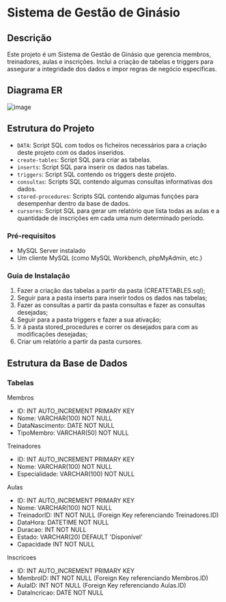 # Sistema de Gestão de Ginásio
## Descrição

Este projeto é um Sistema de Gestão de Ginásio que gerencia membros, treinadores, aulas e inscrições. Inclui a criação de tabelas e triggers para assegurar a integridade dos dados e impor regras de negócio específicas.

## Diagrama ER
![image](https://github.com/user-attachments/assets/da0c02ee-cd81-4607-b05a-1bf963469c43)

## Estrutura do Projeto

- `DATA`: Script SQL com todos os ficheiros necessários para a criação deste projeto com os dados inseridos.
- `create-tables`: Script SQL para criar as tabelas.
- `inserts`: Script SQL para inserir os dados nas tabelas.
- `triggers`: Script SQL contendo os triggers deste projeto.
- `consultas`: Scripts SQL contendo algumas consultas informativas dos dados.
- `stored-procedures`: Scripts SQL contendo algumas funções para desempenhar dentro da base de dados.
- `cursores`: Script SQL para gerar um relatório que lista todas as aulas e a quantidade de inscrições em cada uma num determinado período.


### Pré-requisitos

- MySQL Server instalado
- Um cliente MySQL (como MySQL Workbench, phpMyAdmin, etc.)

### Guia de Instalação
1. Fazer a criação das tabelas a partir da pasta (CREATETABLES.sql);
2. Seguir para a pasta inserts para inserir todos os dados nas tabelas;
3. Fazer as consultas a partir da pasta consultas e fazer as consultas desejadas;
4. Seguir para a pasta triggers e fazer a sua ativação;
5. Ir á pasta stored_procedures e correr os desejados para com as modificações desejadas;
6. Criar um relatório a partir da pasta cursores.

## Estrutura da Base de Dados
### Tabelas

Membros

-   ID: INT AUTO_INCREMENT PRIMARY KEY
-   Nome: VARCHAR(100) NOT NULL
-   DataNascimento: DATE NOT NULL
-   TipoMembro: VARCHAR(50) NOT NULL

Treinadores

-   ID: INT AUTO_INCREMENT PRIMARY KEY
-   Nome: VARCHAR(100) NOT NULL
-   Especialidade: VARCHAR(100) NOT NULL

Aulas

-   ID: INT AUTO_INCREMENT PRIMARY KEY
-   Nome: VARCHAR(100) NOT NULL
-   TreinadorID: INT NOT NULL (Foreign Key referenciando Treinadores.ID)
-   DataHora: DATETIME NOT NULL
-   Duracao: INT NOT NULL
-   Estado: VARCHAR(20) DEFAULT 'Disponível'
-   Capacidade INT NOT NULL

Inscricoes

-   ID: INT AUTO_INCREMENT PRIMARY KEY
-   MembroID: INT NOT NULL (Foreign Key referenciando Membros.ID)
-   AulaID: INT NOT NULL (Foreign Key referenciando Aulas.ID)
-   DataIncricao: DATE NOT NULL





